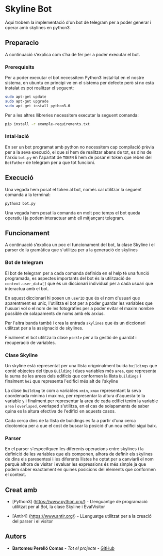 # Skyline Bot

Aqui trobem la implementació d'un bot de telegram per a poder generar i operar amb skylines en python3.

## Preparacio

A continuació s’explica com s’ha de fer per a poder executar el bot.

### Prerequisits

Per a poder executar el bot necessitem Python3 instal·lat en el nostre sistema, en ubuntu en principi ve en el sistema per defecte però si no esta instalat es pot realitzar el seguent:

```bash
sudo apt-get update
sudo apt-get upgrade
sudo apt-get install python3.6
```

Per a les altres llibreries necessitem executar la seguent comanda:

```bash
pip install -r example-requirements.txt
```

### Intal·lació

En ser un bot programat amb python no necessitem cap compilació prèvia per a la seva execució, el que si hem de realitzar abans de tot, es dins de l'arxiu `bot.py` en l'apartat de `TOKEN` li hem de posar el token que reben del `BotFather` de telegram per a que tot funcioni.

## Execució

Una vegada hem posat el token al bot, només cal utilitzar la seguent comanda a la terminal:

```bash
python3 bot.py
```
Una vegada hem posat la comanda en molt poc temps el bot queda operatiu i ja podem interactuar amb ell mitjançant telegram.


## Funcionament

A continuació s’explica un poc el funcionament del bot, la clase Skyline i el parser de la gramàtica que s'utilitza per a la generació de skylines

### Bot de telegram

El bot de telegram per a cada comanda definida en el help té una funció programada, es aspectes importants del bot és la utilització de `context.user_data[]` que és un diccionari individual per a cada usuari que interactua amb el bot.

En aquest diccionari hi posen un `userID` que és el nom d'usuari que aparentment es unic, l'utilitza el bot per a poder guardar les variables que l'usuari vol o el nom de les fotografies per a poder evitar el maxim nombre possible de solapaments de noms amb els arxius.

Per l'altra banda també i crea la entrada `skylines` que és un diccionari utilitzat per a la assignació de skylines.

Finalment el bot utilitza la clase `pickle` per a la gestió de guardat i recuperació de variables.

### Clase Skyline

Un skyline està representat per una llista origninalment buida `buildings` que conté objectes del tipus `Building` i dues variables més `area`, que representa la suma de les arees dels edificis que conformen la llista `buildings` i finalment `hei` que representa l'edifici més alt de l'skyline

La clase `Building` te com a variables `xmin`, `xmax` representant la seva coordenada minima i maxima, per representar la altura d'aquesta te la variable `y` i finalment per representar la area de cada edifici tenim la variable `area` i `overlaped`, overlaped s'utilitza, en el cas de solapaments de saber quina es la altura efectiva de l'edifici en aquests casos.

Cada cerca dins de la llista de buildings es fa a partir d'una cerca dicotomica per a que el cost de buscar la posició d'un nou edifici sigui baix.

### Parser

En el parser s'especifquen les diferents operacions entre skylines i la definició de les variables que els componen, alhora de definir els skylines de dins els paresentesi i les diferents llistes he optat per a canviarli el nom perquè alhora de visitar i evaluar les expressions és més simple ja que podem saber exactament en quines posicions del elements que conformen el context. 

## Creat amb
* [Python3] (https://www.python.org/) - Llenguantge de programació utilitzat per al Bot, la clase Skyline i EvalVisitor

* [Antlr4] (https://www.antlr.org/) - LLenguatge utilitzat per a la creació del parser i el visitor

## Autors

* **Bartomeu Perelló Comas** - *Tot el projecte* - [GitHub](https://github.com/IDarkgenesis)
